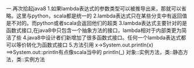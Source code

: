 一.再次拾起java8
1.如果lambda表达式的参数类型可以被推导出来，那就可以省略。这里与python，scala都是统一的
2.lambda表达式只在某些分支中有返回值是不对的。而python或者scala会返回他们的超类
3.lambda表达式主要针对的是函数式接口,在java8中只包含一个抽象方法的接口，lambda相对于内部类更为简洁了些
4.java8中设计者们新增加了很多函数式接口。任何一个lambda表达式都可以等价转化为函数式接口
5.方法引用 x->System.out.println(x) ==>System.out::println有点像scala当中的 println(_)
    对象::实例方法，类::静态方法，类::实例方法
